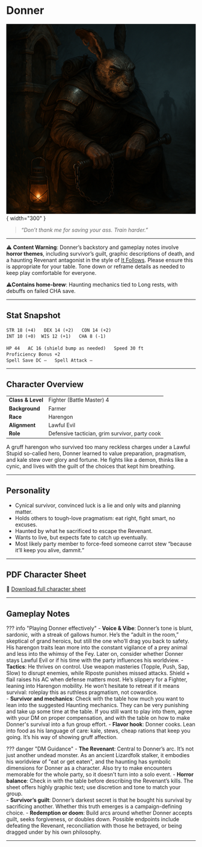 # Donner

![Donner](assets/donner.png){ width="300" }

> *“Don’t thank me for saving your ass. Train harder.”*

---

⚠️ **Content Warning**: Donner’s backstory and gameplay notes involve **horror themes**, including survivor’s guilt, graphic descriptions of death, and a haunting Revenant antagonist in the style of [It Follows](https://sv.wikipedia.org/wiki/It_Follows). Please ensure this is appropriate for your table. Tone down or reframe details as needed to keep play comfortable for everyone.

⚠️**Contains home-brew**: Haunting mechanics tied to Long rests, with debuffs on failed CHA save.

---

## Stat Snapshot

```text
STR 18 (+4)   DEX 14 (+2)   CON 14 (+2)
INT 10 (+0)  WIS 12 (+1)   CHA 8 (-1)

HP 44   AC 16 (shield bump as needed)   Speed 30 ft
Proficiency Bonus +2
Spell Save DC —   Spell Attack —
```

---

## Character Overview

|                   |                                      |
| ----------------- | ------------------------------------ |
| **Class & Level** | Fighter (Battle Master) 4            |
| **Background**    | Farmer                               |
| **Race**          | Harengon                             |
| **Alignment**     | Lawful Evil                          |
| **Role**          | Defensive tactician, grim survivor, party cook |

A gruff harengon who survived too many reckless charges under a Lawful Stupid so-called hero, Donner learned to value preparation, pragmatism, and kale stew over glory and fortune. He fights like a demon, thinks like a cynic, and lives with the guilt of the choices that kept him breathing.

---

## Personality

* Cynical survivor, convinced luck is a lie and only wits and planning matter.
* Holds others to tough-love pragmatism: eat right, fight smart, no excuses.  
* Haunted by what he sacrificed to escape the Revenant.  
* Wants to live, but expects fate to catch up eventually.  
* Most likely party member to force-feed someone carrot stew “because it’ll keep you alive, dammit.”  

---

## PDF Character Sheet

📄 [Download full character sheet](assets/donner.pdf)

---

## Gameplay Notes

??? info "Playing Donner effectively"
	- **Voice & Vibe**: Donner’s tone is blunt, sardonic, with a streak of gallows humor. He’s the “adult in the room,” skeptical of grand heroics, but still the one who’ll drag you back to safety. His harengon traits lean more into the constant vigilance of a prey animal and less into the whimsy of the Fey. Later on, consider whether Donner stays Lawful Evil or if his time with the party influences his worldview.
	- **Tactics**: He thrives on control. Use weapon masteries (Topple, Push, Sap, Slow) to disrupt enemies, while Riposte punishes missed attacks. Shield + flail raises his AC when defense matters most. He’s slippery for a Fighter, leaning into Harengon mobility. He won’t hesitate to retreat if it means survival: roleplay this as ruthless pragmatism, not cowardice.  
	- **Survivor and mechanics**: Check with the table how much you want to lean into the suggested Haunting mechanics. They can be very punishing and take up some time at the table. If you still want to play into them, agree with your DM on proper compensation, and with the table on how to make Donner's survival into a fun group effort.
	- **Flavor hook**: Donner cooks. Lean into food as his language of care: kale, stews, cheap rations that keep you going. It’s his way of showing gruff affection.

??? danger "DM Guidance"
	- **The Revenant**: Central to Donner’s arc. It’s not just another undead monster. As an ancient Lizardfolk stalker, it embodies his worldview of "eat or get eaten", and the haunting has symbolic dimensions for Donner as a character. Also try to make encounters memorable for the whole party, so it doesn't turn into a solo event.
	- **Horror balance**: Check in with the table before describing the Revenant’s kills. The sheet offers highly graphic text; use discretion and tone to match your group.  
	- **Survivor’s guilt**: Donner’s darkest secret is that he bought his survival by sacrificing another. Whether this truth emerges is a campaign-defining choice.
	- **Redemption or doom**: Build arcs around whether Donner accepts guilt, seeks forgiveness, or doubles down. Possible endpoints include defeating the Revenant, reconciliation with those he betrayed, or being dragged under by his own philosophy.

---

